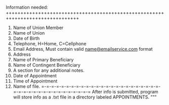 
Information needed:
+++++++++++++++++++++++++++++++++++++++++++++++++++++++++++++++++++++++++++++++

1. Name of Union Member
2. Name of Union
3. Date of Birth
4. Telephone, H=Home, C=Cellphone
5. Email Address, Must contain valid name@emailservice.com format
6. Address
7. Name of Primary Beneficiary
8. Name of Contingent Beneficiary
9. A section for any additional notes.
10. Date of Appointment
11. Time of Appointment
12. Name of file.
=-=-=-=-=-=-=-=-=-=-=-=-=-=-=-=-=-=-=-=-=-=-=-=-=-=-=-=-=-=-=-=-=-=-=-=-=-=-=-=
After info is submitted, program will store info as a .txt file in a directory
labeled APPOINTMENTS.
"""
